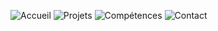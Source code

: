 ![Accueil](https://github.com/user-attachments/assets/7cc2a193-3ba6-4acd-841e-84788a2c75ee)
![Projets](https://github.com/user-attachments/assets/d5f5bf70-f96a-4fe2-82da-6483f37c2cb1)
![Compétences](https://github.com/user-attachments/assets/b9575094-5c05-4a7f-b3b0-b91be491b723)
![Contact](https://github.com/user-attachments/assets/3b78437d-31df-4b30-8b10-f78af4119e7c)
